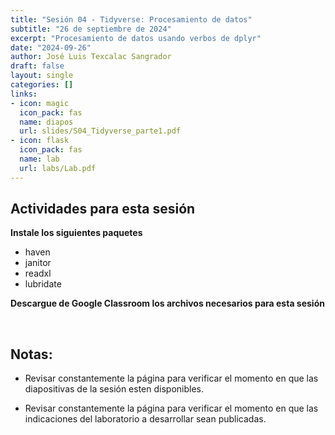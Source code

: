 ```yaml
---
title: "Sesión 04 - Tidyverse: Procesamiento de datos"
subtitle: "26 de septiembre de 2024"
excerpt: "Procesamiento de datos usando verbos de dplyr"
date: "2024-09-26"
author: José Luis Texcalac Sangrador
draft: false
layout: single
categories: []
links:
- icon: magic
  icon_pack: fas
  name: diapos
  url: slides/S04_Tidyverse_parte1.pdf
- icon: flask
  icon_pack: fas
  name: lab
  url: labs/Lab.pdf
---
```


## Actividades para esta sesión 


**Instale los siguientes paquetes**
- haven
- janitor
- readxl
- lubridate

**Descargue de Google Classroom los archivos necesarios para esta sesión**

&nbsp;

## Notas:

* Revisar constantemente la página para verificar el momento en que las 
diapositivas de la sesión esten disponibles.

* Revisar constantemente la página para verificar el momento en que las 
indicaciones del laboratorio a desarrollar sean publicadas.

&nbsp;

